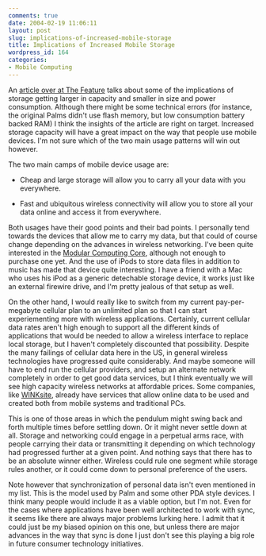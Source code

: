 ```yaml
---
comments: true
date: 2004-02-19 11:06:11
layout: post
slug: implications-of-increased-mobile-storage
title: Implications of Increased Mobile Storage
wordpress_id: 164
categories:
- Mobile Computing
---
```


An [article over at The Feature](http://www.thefeature.com/article?articleid=100391) talks about some of the implications of storage getting larger in capacity and smaller in size and power consumption. Although there might be some technical errors (for instance, the original Palms didn't use flash memory, but low consumption battery backed RAM) I think the insights of the article are right on target. Increased storage capacity will have a great impact on the way that people use mobile devices. I'm not sure which of the two main usage patterns will win out however.

The two main camps of mobile device usage are:


  * Cheap and large storage will allow you to carry all your data with you everywhere.


  * Fast and ubiquitous wireless connectivity will allow you to store all your data online and access it from everywhere.


Both usages have their good points and their bad points. I personally tend towards the devices that allow me to carry my data, but that could of course change depending on the advances in wireless networking. I've been quite interested in the [Modular Computing Core](http://www.antelopetech.com/en/index.aspx?view=i-products_ModularComputingCore.htm), although not enough to purchase one yet. And the use of iPods to store data files in addition to music has made that device quite interesting. I have a friend with a Mac who uses his iPod as a generic detechable storage device, it works just like an external firewire drive, and I'm pretty jealous of that setup as well.

On the other hand, I would really like to switch from my current pay-per-megabyte cellular plan to an unlimited plan so that I can start experiementing more with wireless applications. Certainly, current cellular data rates aren't high enough to support all the different kinds of applications that would be needed to allow a wireless interface to replace local storage, but I haven't completely discounted that possibility. Despite the many failings of cellular data here in the US, in general wireless technologies have progressed quite considerably. And maybe someone will have to end run the cellular providers, and setup an alternate network completely in order to get good data services, but I think eventually we will see high capacity wireless networks at affordable prices. Some companies, like [WINKsite](http://www.winksite.com), already have services that allow online data to be used and created both from mobile systems and traditional PCs.

This is one of those areas in which the pendulum might swing back and forth multiple times before settling down. Or it might never settle down at all. Storage and networking could engage in a perpetual arms race, with people carrying their data or transmitting it depending on which technology had progressed further at a given point. And nothing says that there has to be an absolute winner either. Wireless could rule one segment while storage rules another, or it could come down to personal preference of the users.

Note however that synchronization of personal data isn't even mentioned in my list. This is the model used by Palm and some other PDA style devices. I think many people would include it as a viable option, but I'm not. Even for the cases where applications have been well architected to work with sync, it seems like there are always major problems lurking here. I admit that it could just be my biased opinion on this one, but unless there are major advances in the way that sync is done I just don't see this playing a big role in future consumer technology initiatives.
